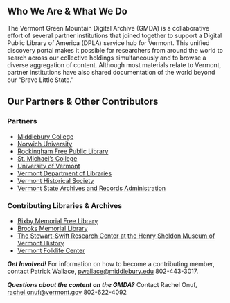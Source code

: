 ## Who We Are & What We Do

The Vermont Green Mountain Digital Archive (GMDA) is a collaborative effort of several partner institutions that joined together to support a Digital Public Library of America (DPLA) service hub for Vermont. This unified discovery portal makes it possible for researchers from around the world to search across our collective holdings simultaneously and to browse a diverse aggregation of content.  Although most materials relate to Vermont, partner institutions have also shared documentation of the world beyond our “Brave Little State.”

## Our Partners & Other Contributors  

### Partners

- [Middlebury College](www.middlebury.edu/)
- [Norwich University](https://www.norwich.edu/)
- [Rockingham Free Public Library](rockinghamlibrary.org/)
- [St. Michael’s College](https://www.smcvt.edu/)
- [University of Vermont](https://www.uvm.edu/)
- [Vermont Department of Libraries](https://libraries.vermont.gov/)
- [Vermont Historical Society](https://vermonthistory.org/)
- [Vermont State Archives and Records Administration](https://sos.vermont.gov/vsara/)

### Contributing Libraries & Archives
- [Bixby Memorial Free Library](https://bixbylibrary.org/)
- [Brooks Memorial Library](brookslibraryvt.org/)
- [The Stewart-Swift Research Center at the Henry Sheldon Museum of Vermont History](https://www.henrysheldonmuseum.org/archives-home)
- [Vermont Folklife Center](https://www.vermontfolklifecenter.org/)

***Get Involved!*** For information on how to become a contributing member, contact Patrick Wallace, <pwallace@middlebury.edu> 802-443-3017.

***Questions about the content on the GMDA?***  Contact Rachel Onuf, <rachel.onuf@vermont.gov> 802-622-4092

